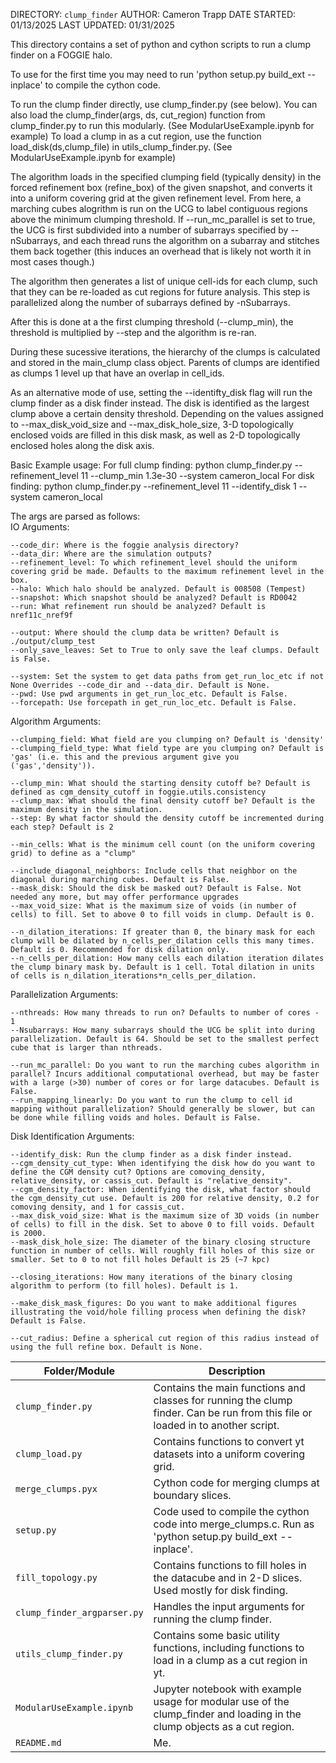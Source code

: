 DIRECTORY: `clump_finder`
AUTHOR: Cameron Trapp
DATE STARTED: 01/13/2025
LAST UPDATED: 01/31/2025

This directory contains a set of python and cython scripts to run a clump finder on a FOGGIE halo.

To use for the first time you may need to run 'python setup.py build_ext --inplace' to compile the cython code.

To run the clump finder directly, use clump_finder.py (see below).
You can also load the clump_finder(args, ds, cut_region) function from clump_finder.py to run this modularly. (See ModularUseExample.ipynb for example)
To load a clump in as a cut region, use the function load_disk(ds,clump_file) in utils_clump_finder.py. (See ModularUseExample.ipynb for example)

The algorithm loads in the specified clumping field (typically density) in the forced refinement box (refine_box) of the given snapshot, and
converts it into a uniform covering grid at the given refinement level. From here, a marching cubes alogrithm is run on the UCG to label
contiguous regions above the minimum clumping threshold. If --run_mc_parallel is set to true, the UCG is first subdivided into a number of
subarrays specified by --nSubarrays, and each thread runs the algorithm on a subarray and stitches them back together (this induces an
overhead that is likely not worth it in most cases though.)
        
The algorithm then generates a list of unique cell-ids for each clump, such that they can be re-loaded as cut regions for future analysis.
This step is parallelized along the number of subarrays defined by -nSubarrays.
    
After this is done at a the first clumping threshold (--clump_min), the threshold is multiplied by --step and the algorithm is re-ran.
    
During these sucessive iterations, the hierarchy of the clumps is calculated and stored in the main_clump class object. Parents of clumps are identified as clumps 1 level up that have an overlap in cell_ids.


As an alternative mode of use, setting the --identifty_disk flag will run the clump finder as a disk finder instead. The disk is identified
as the largest clump above a certain density threshold. Depending on the values assigned to --max_disk_void_size and --max_disk_hole_size, 
3-D topologically enclosed voids are filled in this disk mask, as well as 2-D topologically enclosed holes along the disk axis.
    
Basic Example usage:
For full clump finding:
python clump_finder.py --refinement_level 11 --clump_min 1.3e-30 --system cameron_local
For disk finding:
python clump_finder.py --refinement_level 11 --identify_disk 1 --system cameron_local


The args are parsed as follows:    
IO Arguments:

    --code_dir: Where is the foggie analysis directory?
    --data_dir: Where are the simulation outputs?
    --refinement_level: To which refinement_level should the uniform covering grid be made. Defaults to the maximum refinement level in the box.
    --halo: Which halo should be analyzed. Default is 008508 (Tempest)
    --snapshot: Which snapshot should be analyzed? Default is RD0042
    --run: What refinement run should be analyzed? Default is nref11c_nref9f  

    --output: Where should the clump data be written? Default is ./output/clump_test
    --only_save_leaves: Set to True to only save the leaf clumps. Default is False.

    --system: Set the system to get data paths from get_run_loc_etc if not None Overrides --code_dir and --data_dir. Default is None. 
    --pwd: Use pwd arguments in get_run_loc_etc. Default is False.
    --forcepath: Use forcepath in get_run_loc_etc. Default is False.


    
Algorithm Arguments:

    --clumping_field: What field are you clumping on? Default is 'density'
    --clumping_field_type: What field type are you clumping on? Default is 'gas' (i.e. this and the previous argument give you ('gas','density')).

    --clump_min: What should the starting density cutoff be? Default is defined as cgm_density_cutoff in foggie.utils.consistency
    --clump_max: What should the final density cutoff be? Default is the maximum density in the simulation.
    --step: By what factor should the density cutoff be incremented during each step? Default is 2

    --min_cells: What is the minimum cell count (on the uniform covering grid) to define as a "clump"

    --include_diagonal_neighbors: Include cells that neighbor on the diagonal during marching cubes. Default is False.
    --mask_disk: Should the disk be masked out? Default is False. Not needed any more, but may offer performance upgrades
    --max_void_size: What is the maximum size of voids (in number of cells) to fill. Set to above 0 to fill voids in clump. Default is 0.

    --n_dilation_iterations: If greater than 0, the binary mask for each clump will be dilated by n_cells_per_dilation cells this many times. Default is 0. Recommended for disk dilation only.
    --n_cells_per_dilation: How many cells each dilation iteration dilates the clump binary mask by. Default is 1 cell. Total dilation in units of cells is n_dilation_iterations*n_cells_per_dilation.


Parallelization Arguments:

    --nthreads: How many threads to run on? Defaults to number of cores - 1
    --Nsubarrays: How many subarrays should the UCG be split into during parallelization. Default is 64. Should be set to the smallest perfect cube that is larger than nthreads.

    --run_mc_parallel: Do you want to run the marching cubes algorithm in parallel? Incurs additional computational overhead, but may be faster with a large (>30) number of cores or for large datacubes. Default is False.
    --run_mapping_linearly: Do you want to run the clump to cell id mapping without parallelization? Should generally be slower, but can be done while filling voids and holes. Default is False.

    
Disk Identification Arguments:

    --identify_disk: Run the clump finder as a disk finder instead.
    --cgm_density_cut_type: When identifying the disk how do you want to define the CGM density cut? Options are comoving_density, relative_density, or cassis_cut. Default is "relative_density".
    --cgm_density_factor: When identifying the disk, what factor should the cgm_density_cut use. Default is 200 for relative density, 0.2 for comoving density, and 1 for cassis_cut.
    --max_disk_void_size: What is the maximum size of 3D voids (in number of cells) to fill in the disk. Set to above 0 to fill voids. Default is 2000.
    --mask_disk_hole_size: The diameter of the binary closing structure function in number of cells. Will roughly fill holes of this size or smaller. Set to 0 to not fill holes Default is 25 (~7 kpc)

    --closing_iterations: How many iterations of the binary closing algorithm to perform (to fill holes). Default is 1.
    
    --make_disk_mask_figures: Do you want to make additional figures illustrating the void/hole filling process when defining the disk? Default is False.

    --cut_radius: Define a spherical cut region of this radius instead of using the full refine box. Default is None.


| Folder/Module        | Description |
|----------------------|-------------|
| `clump_finder.py` | Contains the main functions and classes for running the clump finder. Can be run from this file or loaded in to another script. |
| `clump_load.py` | Contains functions to convert yt datasets into a uniform covering grid. |
| `merge_clumps.pyx` | Cython code for merging clumps at boundary slices. |
| `setup.py` | Code used to compile the cython code into merge_clumps.c. Run as 'python setup.py build_ext --inplace'. |
| `fill_topology.py` | Contains functions to fill holes in the datacube and in 2-D slices. Used mostly for disk finding. |
| `clump_finder_argparser.py` | Handles the input arguments for running the clump finder. |
| `utils_clump_finder.py` | Contains some basic utility functions, including functions to load in a clump as a cut region in yt. |
| `ModularUseExample.ipynb` | Jupyter notebook with example usage for modular use of the clump_finder and loading in the clump objects as a cut region. |
| `README.md` | Me. |